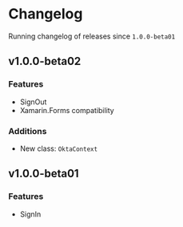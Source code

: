 # Changelog
Running changelog of releases since `1.0.0-beta01`

## v1.0.0-beta02

### Features

- SignOut
- Xamarin.Forms compatibility

### Additions

- New class:  `OktaContext`

## v1.0.0-beta01

### Features

- SignIn
